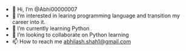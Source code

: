 - 👋 Hi, I’m @Abhi00000007
- 👀 I’m interested in learing programming language and transition my career into it.
- 🌱 I’m currently learning Python
- 💞️ I’m looking to collaborate on Python learning
- 📫 How to reach me abhilash.shah1@gmail.com

<!---
Abhi00000007/Abhi00000007 is a ✨ special ✨ repository because its `README.md` (this file) appears on your GitHub profile.
You can click the Preview link to take a look at your changes.
--->
